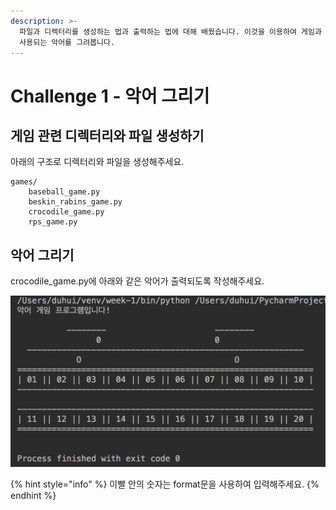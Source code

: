 ```yaml
---
description: >-
  파일과 디렉터리를 생성하는 법과 출력하는 법에 대해 배웠습니다. 이것을 이용하여 게임과 관련된 디렉터리와 파일을 생성하고, 악어 게임에서
  사용되는 악어를 그려봅니다.
---
```


# Challenge 1 - 악어 그리기

## 게임 관련 디렉터리와 파일 생성하기

아래의 구조로 디렉터리와 파일을 생성해주세요.

```text
games/
    baseball_game.py
    beskin_rabins_game.py
    crocodile_game.py
    rps_game.py
```

## 악어 그리기

crocodile\_game.py에 아래와 같은 악어가 출력되도록 작성해주세요.

![&#xC644;&#xC131;&#xB41C; &#xC545;&#xC5B4; &#xAC8C;&#xC784;](../../.gitbook/assets/image%20%2817%29.png)

{% hint style="info" %}
이빨 안의 숫자는 format문을 사용하여 입력해주세요.
{% endhint %}



